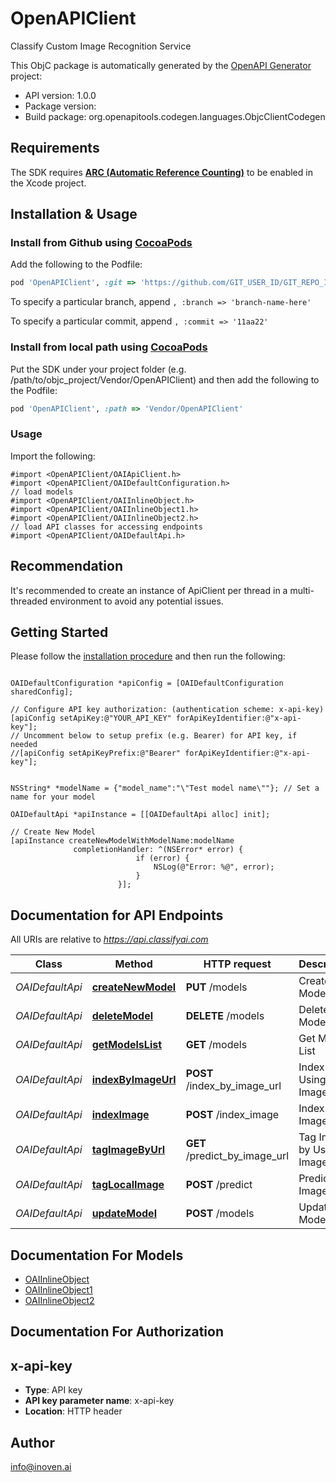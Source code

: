 # OpenAPIClient

Classify Custom Image Recognition Service

This ObjC package is automatically generated by the [OpenAPI Generator](https://openapi-generator.tech) project:

- API version: 1.0.0
- Package version: 
- Build package: org.openapitools.codegen.languages.ObjcClientCodegen

## Requirements

The SDK requires [**ARC (Automatic Reference Counting)**](http://stackoverflow.com/questions/7778356/how-to-enable-disable-automatic-reference-counting) to be enabled in the Xcode project.

## Installation & Usage
### Install from Github using [CocoaPods](https://cocoapods.org/)

Add the following to the Podfile:

```ruby
pod 'OpenAPIClient', :git => 'https://github.com/GIT_USER_ID/GIT_REPO_ID.git'
```

To specify a particular branch, append `, :branch => 'branch-name-here'`

To specify a particular commit, append `, :commit => '11aa22'`

### Install from local path using [CocoaPods](https://cocoapods.org/)

Put the SDK under your project folder (e.g. /path/to/objc_project/Vendor/OpenAPIClient) and then add the following to the Podfile:

```ruby
pod 'OpenAPIClient', :path => 'Vendor/OpenAPIClient'
```

### Usage

Import the following:

```objc
#import <OpenAPIClient/OAIApiClient.h>
#import <OpenAPIClient/OAIDefaultConfiguration.h>
// load models
#import <OpenAPIClient/OAIInlineObject.h>
#import <OpenAPIClient/OAIInlineObject1.h>
#import <OpenAPIClient/OAIInlineObject2.h>
// load API classes for accessing endpoints
#import <OpenAPIClient/OAIDefaultApi.h>

```

## Recommendation

It's recommended to create an instance of ApiClient per thread in a multi-threaded environment to avoid any potential issues.

## Getting Started

Please follow the [installation procedure](#installation--usage) and then run the following:

```objc

OAIDefaultConfiguration *apiConfig = [OAIDefaultConfiguration sharedConfig];

// Configure API key authorization: (authentication scheme: x-api-key)
[apiConfig setApiKey:@"YOUR_API_KEY" forApiKeyIdentifier:@"x-api-key"];
// Uncomment below to setup prefix (e.g. Bearer) for API key, if needed
//[apiConfig setApiKeyPrefix:@"Bearer" forApiKeyIdentifier:@"x-api-key"];


NSString* *modelName = {"model_name":"\"Test model name\""}; // Set a name for your model

OAIDefaultApi *apiInstance = [[OAIDefaultApi alloc] init];

// Create New Model
[apiInstance createNewModelWithModelName:modelName
              completionHandler: ^(NSError* error) {
                            if (error) {
                                NSLog(@"Error: %@", error);
                            }
                        }];

```

## Documentation for API Endpoints

All URIs are relative to *https://api.classifyai.com*

Class | Method | HTTP request | Description
------------ | ------------- | ------------- | -------------
*OAIDefaultApi* | [**createNewModel**](docs/OAIDefaultApi.md#createnewmodel) | **PUT** /models | Create New Model
*OAIDefaultApi* | [**deleteModel**](docs/OAIDefaultApi.md#deletemodel) | **DELETE** /models | Delete Model
*OAIDefaultApi* | [**getModelsList**](docs/OAIDefaultApi.md#getmodelslist) | **GET** /models | Get Models List
*OAIDefaultApi* | [**indexByImageUrl**](docs/OAIDefaultApi.md#indexbyimageurl) | **POST** /index_by_image_url | Index by Using Image URL
*OAIDefaultApi* | [**indexImage**](docs/OAIDefaultApi.md#indeximage) | **POST** /index_image | Index Local Image
*OAIDefaultApi* | [**tagImageByUrl**](docs/OAIDefaultApi.md#tagimagebyurl) | **GET** /predict_by_image_url | Tag Image by Using Image Url
*OAIDefaultApi* | [**tagLocalImage**](docs/OAIDefaultApi.md#taglocalimage) | **POST** /predict | Predict by Image
*OAIDefaultApi* | [**updateModel**](docs/OAIDefaultApi.md#updatemodel) | **POST** /models | Update Model


## Documentation For Models

 - [OAIInlineObject](docs/OAIInlineObject.md)
 - [OAIInlineObject1](docs/OAIInlineObject1.md)
 - [OAIInlineObject2](docs/OAIInlineObject2.md)


## Documentation For Authorization


## x-api-key

- **Type**: API key
- **API key parameter name**: x-api-key
- **Location**: HTTP header


## Author

info@inoven.ai


